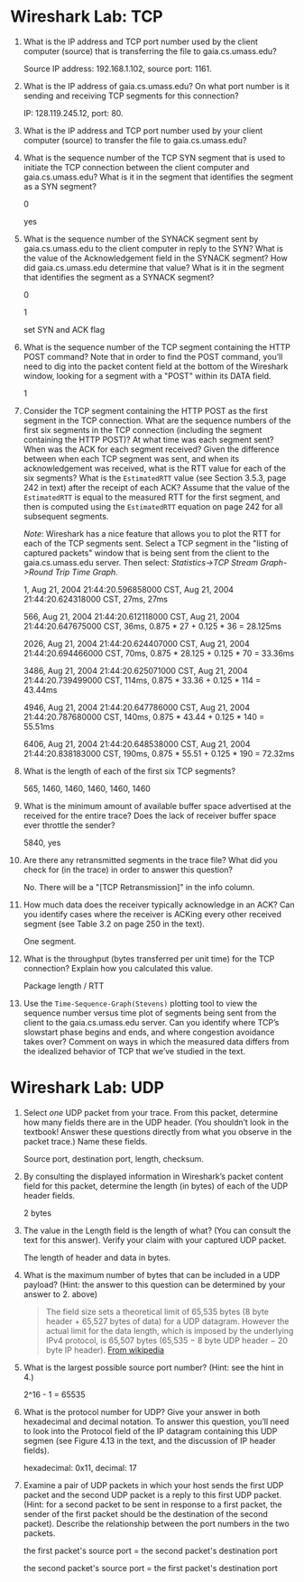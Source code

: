 # Wireshark Lab: TCP

1. What is the IP address and TCP port number used by the client computer (source) that is transferring the file to gaia.cs.umass.edu?

    Source IP address: 192.168.1.102, source port: 1161.

2. What is the IP address of gaia.cs.umass.edu? On what port number is it sending and receiving TCP segments for this connection?

    IP: 128.119.245.12, port: 80.

3. What is the IP address and TCP port number used by your client computer (source) to transfer the file to gaia.cs.umass.edu?

4. What is the sequence number of the TCP SYN segment that is used to initiate the TCP connection between the client computer and gaia.cs.umass.edu? What is it in the segment that identifies the segment as a SYN segment?

    0
    
    yes

5. What is the sequence number of the SYNACK segment sent by gaia.cs.umass.edu to the client computer in reply to the SYN? What is the value of the Acknowledgement field in the SYNACK segment? How did gaia.cs.umass.edu determine that value? What is it in the segment that identifies the segment as a SYNACK segment?

    0
    
    1

    set SYN and ACK flag

6. What is the sequence number of the TCP segment containing the HTTP POST command? Note that in order to find the POST command, you’ll need to dig into the packet content field at the bottom of the Wireshark window, looking for a segment with a "POST" within its DATA field.

    1

7. Consider the TCP segment containing the HTTP POST as the first segment in the TCP connection. What are the sequence numbers of the first six segments in the TCP connection (including the segment containing the HTTP POST)? At what time was each segment sent? When was the ACK for each segment received? Given the difference between when each TCP segment was sent, and when its acknowledgement was received, what is the RTT value for each of the six segments? What is the `EstimatedRTT` value (see Section 3.5.3, page 242 in text) after the receipt of each ACK? Assume that the value of the `EstimatedRTT` is equal to the measured RTT for the first segment, and then is computed using the `EstimatedRTT` equation on page 242 for all subsequent segments.

    *Note*: Wireshark has a nice feature that allows you to plot the RTT for each of the TCP segments sent. Select a TCP segment in the "listing of captured packets" window that is being sent from the client to the gaia.cs.umass.edu server. Then select: *Statistics->TCP Stream Graph- >Round Trip Time Graph*.

    1, Aug 21, 2004 21:44:20.596858000 CST, Aug 21, 2004 21:44:20.624318000 CST, 27ms, 27ms

    566, Aug 21, 2004 21:44:20.612118000 CST, Aug 21, 2004 21:44:20.647675000 CST, 36ms, 0.875 * 27 + 0.125 * 36 = 28.125ms

    2026, Aug 21, 2004 21:44:20.624407000 CST, Aug 21, 2004 21:44:20.694466000 CST, 70ms, 0.875 * 28.125 + 0.125 * 70 = 33.36ms

    3486, Aug 21, 2004 21:44:20.625071000 CST, Aug 21, 2004 21:44:20.739499000 CST, 114ms, 0.875 * 33.36 + 0.125 * 114 = 43.44ms

    4946, Aug 21, 2004 21:44:20.647786000 CST, Aug 21, 2004 21:44:20.787680000 CST, 140ms, 0.875 * 43.44 + 0.125 * 140 = 55.51ms

    6406, Aug 21, 2004 21:44:20.648538000 CST, Aug 21, 2004 21:44:20.838183000 CST, 190ms, 0.875 * 55.51 + 0.125 * 190 = 72.32ms

8. What is the length of each of the first six TCP segments?

    565, 1460, 1460, 1460, 1460, 1460

9. What is the minimum amount of available buffer space advertised at the received for the entire trace? Does the lack of receiver buffer space ever throttle the sender?

    5840, yes

10. Are there any retransmitted segments in the trace file? What did you check for (in the trace) in order to answer this question?

    No. There will be a "[TCP Retransmission]" in the info column.

11. How much data does the receiver typically acknowledge in an ACK? Can you identify cases where the receiver is ACKing every other received segment (see Table 3.2 on page 250 in the text).

    One segment.

12. What is the throughput (bytes transferred per unit time) for the TCP connection? Explain how you calculated this value.

    Package length / RTT

13. Use the `Time-Sequence-Graph(Stevens)` plotting tool to view the sequence number versus time plot of segments being sent from the client to the gaia.cs.umass.edu server. Can you identify where TCP’s slowstart phase begins and ends, and where congestion avoidance takes over? Comment on ways in which the measured data differs from the idealized behavior of TCP that we’ve studied in the text.

# Wireshark Lab: UDP

1. Select *one* UDP packet from your trace. From this packet, determine how many fields there are in the UDP header. (You shouldn’t look in the textbook! Answer these questions directly from what you observe in the packet trace.) Name these fields.

    Source port, destination port, length, checksum.

2. By consulting the displayed information in Wireshark’s packet content field for this packet, determine the length (in bytes) of each of the UDP header fields.

    2 bytes

3. The value in the Length field is the length of what? (You can consult the text for this answer). Verify your claim with your captured UDP packet.

    The length of header and data in bytes.

4. What is the maximum number of bytes that can be included in a UDP payload? (Hint: the answer to this question can be determined by your answer to 2. above)

    >The field size sets a theoretical limit of 65,535 bytes (8 byte header + 65,527 bytes of data) for a UDP datagram. However the actual limit for the data length, which is imposed by the underlying IPv4 protocol, is 65,507 bytes (65,535 − 8 byte UDP header − 20 byte IP header).
    [From wikipedia](https://en.wikipedia.org/wiki/User_Datagram_Protocol#Packet_structure)

5. What is the largest possible source port number? (Hint: see the hint in 4.)

    2^16 - 1 = 65535

6. What is the protocol number for UDP? Give your answer in both hexadecimal and decimal notation. To answer this question, you’ll need to look into the Protocol field of the IP datagram containing this UDP segmen (see Figure 4.13 in the text, and the discussion of IP header fields).

    hexadecimal: 0x11, decimal: 17

7. Examine a pair of UDP packets in which your host sends the first UDP packet and the second UDP packet is a reply to this first UDP packet. (Hint: for a second packet to be sent in response to a first packet, the sender of the first packet should be the destination of the second packet). Describe the relationship between the port numbers in the two packets.

    the first packet's source port = the second packet's destination port

    the second packet's source port = the first packet's destination port
